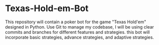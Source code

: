 # Texas-Hold-em-Bot
This repository will contain a poker bot for the game "Texas Hold'em" designed in Python. Use Git to manage my codebase, I will be using clear commits and branches for different features and strategies. this bot will incorporate basic strategies, advance strategies, and adaptive strategies.
